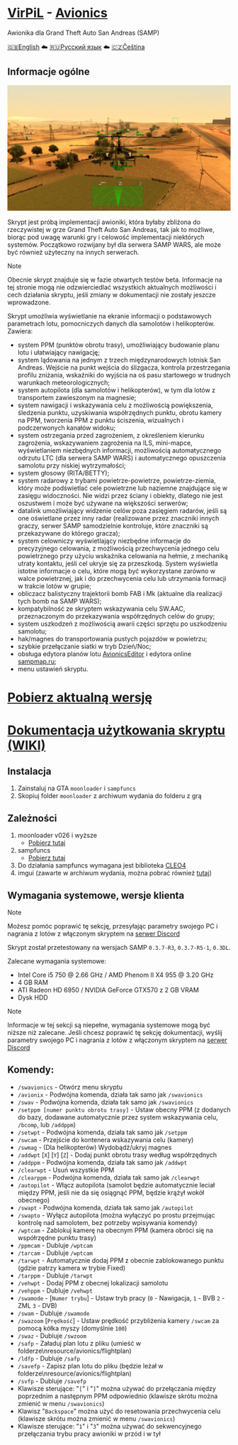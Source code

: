 # [VirPiL](https://discord.gg/QSKkNhZrTh) - [Avionics](https://github.com/d7KrEoL/avionics/releases/download/MINOR/SW_Avionics.zip)
  Awionika dla Grand Theft Auto San Andreas (SAMP)
  
  [🇬🇧English](README.md) ☁️ [🇷🇺Русский язык](README_RUS.md) ☁️ [🇨🇿Čeština](README_CHE.md)
## Informacje ogólne
![alt text](https://github.com/d7KrEoL/avionics/blob/main/Readme/0.%20%D0%9E%D0%B1%D1%89%D0%B8%D0%B9%20%D0%B2%D0%B8%D0%B4%20-%20%D0%BD%D0%BE%D0%B2%D1%8B%D0%B9.png)

Skrypt jest próbą implementacji awioniki, która byłaby zbliżona do rzeczywistej w grze Grand Theft Auto San Andreas, tak jak to możliwe, biorąc pod uwagę warunki gry i celowość implementacji niektórych systemów. Początkowo rozwijany był dla serwera SAMP WARS, ale może być również użyteczny na innych serwerach.

>[!NOTE]
>Obecnie skrypt znajduje się w fazie otwartych testów beta. Informacje na tej stronie mogą nie odzwierciedlać wszystkich aktualnych możliwości i cech działania skryptu, jeśli zmiany w dokumentacji nie zostały jeszcze wprowadzone.

Skrypt umożliwia wyświetlanie na ekranie informacji o podstawowych parametrach lotu, pomocniczych danych dla samolotów i helikopterów. Zawiera:
- system PPM (punktów obrotu trasy), umożliwiający budowanie planu lotu i ułatwiający nawigację;
- system lądowania na jednym z trzech międzynarodowych lotnisk San Andreas. Wejście na punkt wejścia do ślizgacza, kontrola przestrzegania profilu zniżania, wskaźniki do wyjścia na oś pasu startowego w trudnych warunkach meteorologicznych;
- system autopilota (dla samolotów i helikopterów), w tym dla lotów z transportem zawieszonym na magnesie;
- system nawigacji i wskazywania celu z możliwością powiększenia, śledzenia punktu, uzyskiwania współrzędnych punktu, obrotu kamery na PPM, tworzenia PPM z punktu ściszenia, wizualnych i podczerwonych kanałów widoku;
- system ostrzegania przed zagrożeniem, z określeniem kierunku zagrożenia, wskazywaniem zagrożenia na ILS, mini-mapce, wyświetlaniem niezbędnych informacji, możliwością automatycznego odrzutu LTC (dla serwera SAMP WARS) i automatycznego opuszczenia samolotu przy niskiej wytrzymałości;
- system głosowy (RITA/BETTY);
- system radarowy z trybami powietrze-powietrze, powietrze-ziemia, który może podświetlać cele powietrzne lub naziemne znajdujące się w zasięgu widoczności. Nie widzi przez ściany i obiekty, dlatego nie jest oszustwem i może być używane na większości serwerów;
- datalink umożliwiający widzenie celów poza zasięgiem radarów, jeśli są one oświetlane przez inny radar (realizowane przez znaczniki innych graczy, serwer SAMP samodzielnie kontroluje, które znaczniki są przekazywane do którego gracza);
- system celowniczy wyświetlający niezbędne informacje do precyzyjnego celowania, z możliwością przechwycenia jednego celu powietrznego przy użyciu wskaźnika celowania na hełmie, z mechaniką utraty kontaktu, jeśli cel ukryje się za przeszkodą. System wyświetla istotne informacje o celu, które mogą być wykorzystane zarówno w walce powietrznej, jak i do przechwycenia celu lub utrzymania formacji w trakcie lotów w grupie;
- obliczacz balistyczny trajektorii bomb FAB i Mk (aktualne dla realizacji tych bomb na SAMP WARS);
- kompatybilność ze skryptem wskazywania celu SW.AAC, przeznaczonym do przekazywania współrzędnych celów do grupy;
- system uszkodzeń z możliwością awarii części sprzętu po uszkodzeniu samolotu;
- hak/magnes do transportowania pustych pojazdów w powietrzu;
- szybkie przełączanie siatki w tryb Dzień/Noc;
- obsługa edytora planów lotu [AvionicsEditor](https://github.com/d7KrEoL/AvionicsEditor/) i edytora online [sampmap.ru](http://sampmap.ru);
- menu ustawień skryptu.

# [Pobierz aktualną wersję](https://github.com/d7KrEoL/avionics/releases/latest/download/autoupdate.zip)

# [Dokumentacja użytkowania skryptu (WIKI)](https://github.com/d7KrEoL/avionics/wiki)

## Instalacja

1. Zainstaluj na GTA `moonloader` i `sampfuncs`
2. Skopiuj folder ````moonloader```` z archiwum wydania do folderu z grą

## Zależności
1. moonloader v026 i wyższe
   - [Pobierz tutaj](https://www.blast.hk/threads/13305/)
3. sampfuncs
   - [Pobierz tutaj](https://www.blast.hk/threads/17/)
4. Do działania sampfuncs wymagana jest biblioteka [CLEO4](https://cleo.li/download.html)
5. imgui (zawarte w archiwum wydania, można pobrać również [tutaj](https://www.blast.hk/threads/19292/))

## Wymagania systemowe, wersje klienta
>[!NOTE]
>Możesz pomóc poprawić tę sekcję, przesyłając parametry swojego PC i nagrania z lotów z włączonym skryptem na [serwer Discord](https://discord.gg/QSKkNhZrTh) 

Skrypt został przetestowany na wersjach SAMP `0.3.7-R3`, `0.3.7-R5-1`, `0.3DL`. 

Zalecane wymagania systemowe:

- Intel Core i5 750 @ 2.66 GHz / AMD Phenom II X4 955 @ 3.20 GHz
- 4 GB RAM
- ATI Radeon HD 6950 / NVIDIA GeForce GTX570 z 2 GB VRAM 
- Dysk HDD

>[!NOTE]
>Informacje w tej sekcji są niepełne, wymagania systemowe mogą być niższe niż zalecane. Jeśli chcesz poprawić tę sekcję dokumentacji, wyślij parametry swojego PC i nagrania z lotów z włączonym skryptem na [serwer Discord](https://discord.gg/QSKkNhZrTh)

## Komendy:
- ````/swavionics```` - Otwórz menu skryptu
- ````/avionix```` - Podwójna komenda, działa tak samo jak ````/swavionics````
- ````/swav```` - Podwójna komenda, działa tak samo jak ````/swavionics````
- ````/setppm [numer punktu obrotu trasy]```` - Ustaw obecny PPM (z dodanych do bazy, dodawane automatycznie przez system wskazywania celu, ````/bcomp````, lub ````/addppm````)
- ````/setwpt```` - Podwójna komenda, działa tak samo jak ````/setppm````
- ````/swcam```` - Przejście do kontenera wskazywania celu (kamery)
- ````/swmag```` - (Dla helikopterów) Wydobądź/ukryj magnes
- ````/addwpt```` [````X````] [````Y````] [````Z````] - Dodaj punkt obrotu trasy według współrzędnych
- ````/addppm```` - Podwójna komenda, działa tak samo jak ````/addwpt````
- ````/clearwpt```` - Usuń wszystkie PPM
- ````/clearppm```` - Podwójna komenda, działa tak samo jak ````/clearwpt````
- ````/autopilot```` - Włącz autopilota (samolot będzie automatycznie leciał między PPM, jeśli nie da się osiągnąć PPM, będzie krążył wokół obecnego)
- ````/swapt```` - Podwójna komenda, działa tak samo jak ````/autopilot````
- ````/swapto```` - Wyłącz autopilota (można wyłączyć po prostu przejmując kontrolę nad samolotem, bez potrzeby wpisywania komendy)
- ````/wptcam```` - Zablokuj kamerę na obecnym PPM (kamera obróci się na współrzędne punktu trasy)
- ````/ppmcam```` - Dubluje ````/wptcam````
- ````/tarcam```` - Dubluje ````/wptcam````
- ````/tarwpt```` - Automatycznie dodaj PPM z obecnie zablokowanego punktu (gdzie patrzy kamera w trybie Fixed)
- ````/tarppm```` - Dubluje ````/tarwpt````
- ````/vehwpt```` - Dodaj PPM z obecnej lokalizacji samolotu
- ````/vehppm```` - Dubluje ````/vehwpt````
- ````/swamode```` - [````Numer trybu````] - Ustaw tryb pracy (````0```` - Nawigacja, ````1```` - BVB ````2```` - ZML ````3```` - DVB)
- ````/swam```` - Dubluje ````/swamode````
- ````/swazoom```` [````Prędkość````] - Ustaw prędkość przybliżenia kamery ````/swcam```` za pomocą kółka myszy (domyślnie ````100````)
- ````/swaz```` - Dubluje ````/swzoom````
- ````/safp```` - Załaduj plan lotu z pliku (umieść w folderze\nresource/avionics/flightplan)
- ````/ldfp```` - Dubluje ````/safp````
- ````/savefp```` - Zapisz plan lotu do pliku (będzie leżał w folderze\nresource/avionics/flightplan)
- ````/svfp```` - Dubluje ````/savefp````
- Klawisze sterujące: "````[````" i "````]````" można używać do przełączania między poprzednim a następnym PPM odpowiednio (klawisze skrótu można zmienić w menu ````/swavionics````)
- Klawisz "````Backspace````" można użyć do resetowania przechwycenia celu (klawisze skrótu można zmienić w menu ````/swavionics````)
- Klawisze sterujące: "````1````" i "````3````" można używać do sekwencyjnego przełączania trybu pracy awioniki w przód i w tył
